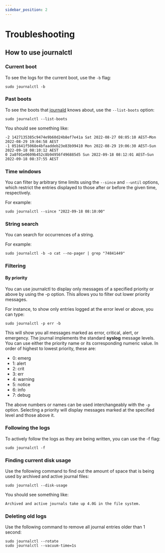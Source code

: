```yaml
---
sidebar_position: 2
---
```


# Troubleshooting

## How to use journalctl

### Current boot

To see the logs for the current boot, use the `-b` flag:

```
sudo journalctl -b
```

### Past boots

To see the boots that <a href="https://wiki.debian.org/systemd" target="_blank">journald</a> knows about, use the 
`--list-boots` option:

```
sudo journalctl --list-boots
``` 

You should see something like:

```
-2 1427135385c9474e9b60d24b8ef7e41a Sat 2022-08-27 08:05:10 AEST—Mon 2022-08-29 19:04:58 AEST
-1 051641f5068e4bfaaddeb23e83b99410 Mon 2022-08-29 19:06:30 AEST—Sun 2022-09-18 08:10:12 AEST
0 2a8f01e0609b452c8b94956f496885d5 Sun 2022-09-18 08:12:01 AEST—Sun 2022-09-18 08:37:55 AEST
```

### Time windows

You can filter by arbitrary time limits using the `--since` and `--until` options, which restrict the entries 
displayed to those after or before the given time, respectively.

For example:

```
sudo journalctl --since "2022-09-18 08:10:00"
```

### String search

You can search for occurrences of a string.

For example:

```
sudo journalctl -b -o cat --no-pager | grep "74841449"
```

### Filtering

#### By priority

You can use journalctl to display only messages of a specified priority or above by using the -p option. This allows 
you to filter out lower priority messages.

For instance, to show only entries logged at the error level or above, you can type:

```
sudo journalctl -p err -b
```

This will show you all messages marked as error, critical, alert, or emergency. The journal implements the standard 
**syslog** message levels. You can use either the priority name or its corresponding numeric value. In order of highest to 
lowest priority, these are:

- 0: emerg
- 1: alert
- 2: crit
- 3: err
- 4: warning
- 5: notice
- 6: info
- 7: debug

The above numbers or names can be used interchangeably with the `-p` option. Selecting a priority will display messages 
marked at the specified level and those above it.

### Following the logs

To actively follow the logs as they are being written, you can use the -f flag:

```
sudo journalctl -f
```

### Finding current disk usage

Use the following command to find out the amount of space that is being used by archived and active journal 
files:

```
sudo journalctl --disk-usage
```

You should see something like:

```
Archived and active journals take up 4.0G in the file system.
```

### Deleting old logs

Use the following command to remove all journal entries older than 1 second:

```
sudo journalctl --rotate
sudo journalctl --vacuum-time=1s
```

